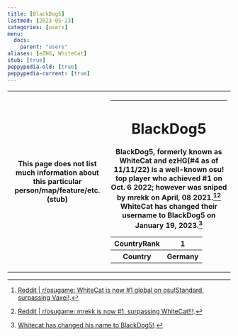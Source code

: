 ```yaml
---
title: [BlackDog5]
lastmod: [2023-05-23]
categories: [users]
menu:
  docs:
    parent: "users"
aliases: [eZHG, WhiteCat]
stub: [true]
peppypedia-old: [true]
peppypedia-current: [true]
---
```


<table>
<tbody><tr>
<th>
This page does not list much information about this particular person/map/feature/etc. (stub)
</th><th>

---

# BlackDog5

 BlackDog5, formerly known as WhiteCat and ezHG(#4 as of 11/11/22) is a well-known osu! top player who achieved #1 on Oct. 6 2022; however was sniped by mrekk on April, 08 2021.[^1][^2] WhiteCat has changed their username to BlackDog5 on January 19, 2023.[^3]

<table>
<tbody><tr>
<th>
CountryRank
</th><th>
1
</th></tr><tr>
<th>
Country
</th><th>
Germany</th></tr></tbody></table>

</th></tr></tbody></table>

[^1]: [Reddit | r/osugame: WhiteCat is now #1 global on osu!Standard, surpassing Vaxei!](https://www.reddit.com/r/osugame/comments/de8duf/whitecat_is_now_1_global_on_osustandard/).

[^2]: [Reddit | r/osugame: mrekk is now #1, surpassing WhiteCat!!!](https://www.reddit.com/r/osugame/comments/mmkaag/mrekk_is_now_1_surpassing_whitecat/).

[^3]: [Whitecat has changed his name to BlackDog5!](https://www.reddit.com/r/osugame/comments/10gajb1/whitecat_has_changed_his_name_to_blackdog5/).
